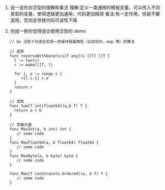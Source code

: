 1. 说一说你对泛型的理解和看法
   理解:定义一类通用的模板变量，可以传入不同类型的变量，使得逻辑更加通用，代码更加精简
   看法:有一定作用，但是不要滥用，否则会导致代码可读性下降

2. 完成一例你觉得适合使用泛型的 demo

```
   // Go 泛型十分适合实现一些操作容器类型（比如切片、map 等）的算法
   
   // 逆序
   func reverseWithGenerics[T any](s []T) []T {
	 l := len(s)
	 r := make([]T, l)

	 for i, e := range s {
		r[l-i-1] = e
	 }
	 return r
   }
   
   // 求和
   func Sum[T int|float64](a,b T) T {
     return a + b
   }
   
   // 求最大值
   func MaxInt(a, b int) int {
      // some code
   }
   func MaxFloat64(a, b float64) float64 {
      // some code
   }
   func MaxByte(a, b byte) byte {
      // some code
   }
   
   func Max[T constraints.Ordered](a, b T) T {
      // some code
   }  

```